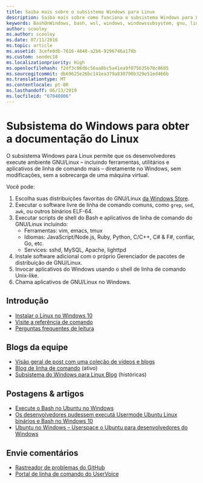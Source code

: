 ```yaml
---
title: Saiba mais sobre o subsistema Windows para Linux
description: Saiba mais sobre como funciona o subsistema Windows para Linux.
keywords: BashOnWindows, bash, wsl, windows, windowssubsystem, gnu, linux
author: scooley
ms.author: scooley
ms.date: 07/11/2016
ms.topic: article
ms.assetid: 3cefe0db-7616-4848-a2b6-9296746a178b
ms.custom: seodec18
ms.localizationpriority: High
ms.openlocfilehash: f2df3c06d6c56aa8bc5a41ea9f075635b70c8685
ms.sourcegitcommit: db69625e26bc141ea379a830790b329e51ed466b
ms.translationtype: MT
ms.contentlocale: pt-BR
ms.lasthandoff: 06/13/2019
ms.locfileid: "67040806"
---
```

# <a name="windows-subsystem-for-linux-documentation"></a>Subsistema do Windows para obter a documentação do Linux

O subsistema Windows para Linux permite que os desenvolvedores execute ambiente GNU/Linux – incluindo ferramentas, utilitários e aplicativos de linha de comando mais – diretamente no Windows, sem modificações, sem a sobrecarga de uma máquina virtual.  

Você pode:

1. Escolha suas distribuições favoritas do GNU/Linux [da Windows Store](https://aka.ms/wslstore).
1. Executar o software livre de linha de comando comuns, como `grep`, `sed`, `awk`, ou outros binários ELF-64. 
1. Executar scripts de shell do Bash e aplicativos de linha de comando do GNU/Linux incluindo:  
    * Ferramentas: vim, emacs, tmux
    * Idiomas: JavaScript/Node.js, Ruby, Python, C/C++, C# & F#, confiar, Go, etc.
    * Services: sshd, MySQL, Apache, lighttpd
1. Instale software adicional com o próprio Gerenciador de pacotes de distribuição de GNU/Linux.
1. Invocar aplicativos do Windows usando o shell de linha de comando Unix-like.
1. Chama aplicativos de GNU/Linux no Windows.

## <a name="getting-started"></a>Introdução

* [Instalar o Linux no Windows 10](install-win10.md)
* [Visite a referência de comando](reference.md)
* [Perguntas frequentes de leitura](faq.md)

## <a name="team-blogs"></a>Blogs da equipe
*  [Visão geral de post com uma coleção de vídeos e blogs](https://blogs.msdn.microsoft.com/commandline/learn-about-windows-console-and-windows-subsystem-for-linux-wsl/)
* [Blog de linha de comando](https://blogs.msdn.microsoft.com/commandline/) (ativo)
* [Subsistema do Windows para Linux Blog](https://blogs.msdn.microsoft.com/wsl/) (históricas)

## <a name="posts--articles"></a>Postagens & artigos
* [Execute o Bash no Ubuntu no Windows](https://blogs.windows.com/buildingapps/2016/03/30/run-bash-on-ubuntu-on-windows/)
* [Os desenvolvedores pudessem executá Usermode Ubuntu Linux binários e Bash no Windows 10](https://www.hanselman.com/blog/DevelopersCanRunBashShellAndUsermodeUbuntuLinuxBinariesOnWindows10.aspx)
* [Ubuntu no Windows – Userspace o Ubuntu para desenvolvedores do Windows](https://insights.ubuntu.com/2016/03/30/ubuntu-on-windows-the-ubuntu-userspace-for-windows-developers/) 

## <a name="provide-feedback"></a>Envie comentários
* [Rastreador de problemas do GitHub](https://github.com/Microsoft/BashOnWindows/issues)
* [Portal de linha de comando do UserVoice](https://wpdev.uservoice.com/forums/266908-command-prompt-console-bash-on-ubuntu-on-windo/category/161892-bash)
